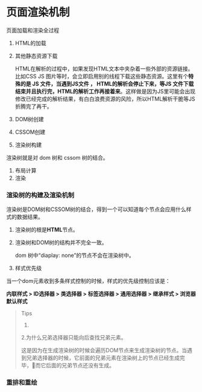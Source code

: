 # 页面渲染机制

页面加载和渲染全过程

1. HTML的加载

2. 其他静态资源下载

   HTML在解析的过程中，如果发现HTML文本中夹杂着一些外部的资源链接。比如CSS JS 图片等时，会立即启用别的线程下载这些静态资源。这里有个**特殊的是 JS 文件，当遇到JS文件 ， HTML的解析会停止下来，等JS 文件下载结束并且执行完，HTML的解析工作再接着来**。这样做是因为JS里可能会出现修改已经完成的解析结果，有白白浪费资源的风险，所以HTML解析干脆等JS折腾完了再干。 

3. DOM树创建

4. CSSOM创建

5. 渲染树构建

渲染树就是对 dom 树和 cssom 树的结合。



1. 布局计算
2. 渲染



### 渲染树的构建及渲染机制

渲染树是DOM树和CSSOM树的结合，得到一个可以知道每个节点会应用什么样式的数据结果。

1. 渲染树的根是**HTML**节点。

2. 渲染树和DOM树的结构并不完全一致。

   dom 树中“diaplay: none”的节点不会在渲染树中。

   

3. 样式优先级

当一个dom元素收到多条样式控制的时候，样式的优先级控制应该是：

**内联样式 > ID选择器 > 类选择器 > 标签选择器 > 通用选择器 > 继承样式 > 浏览器默认样式**

> Tips 
>
> 1.
>
> 2.为什么兄弟选择器只能向后查找兄弟元素。
>
> 这是因为在生成渲染树的时候会遍历DOM节点来生成渲染树的节点。当遇到兄弟选择器的时候，它前面的兄弟元素在渲染树上的节点已经生成完毕，而它后面的兄弟节点还没有生成。
>
> 
>
> 



### 重排和重绘

